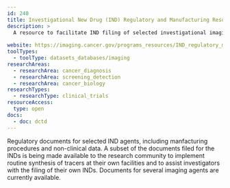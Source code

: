 ```yaml
---
id: 240
title: Investigational New Drug (IND) Regulatory and Manufacturing Resources
description: >
  A resource to facilitate IND filing of selected investigational imaging agents.
  
website: https://imaging.cancer.gov/programs_resources/IND_regulatory_manufacturing.htm
toolTypes:
  - toolType: datasets_databases/imaging
researchAreas:
  - researchArea: cancer_diagnosis
  - researchArea: screening_detection
  - researchArea: cancer_biology
researchTypes:
  - researchType: clinical_trials
resourceAccess:
  type: open
docs:
  - doc: dctd
---
```

Regulatory documents for selected IND agents, including manfacturing procedures and non-clinical data. A subset of the documents filed for the INDs is being made available to the research community to implement routine synthesis of tracers at their own facilities and to assist investigators with the filing of their own INDs. Documents for several imaging agents are currently available.